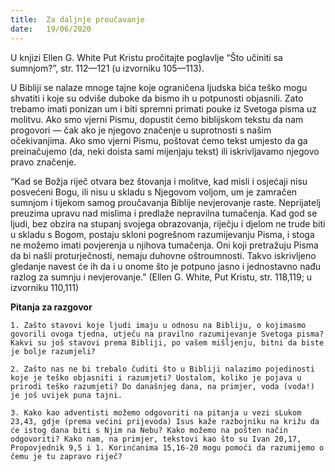 ```yaml
---
title:  Za daljnje proučavanje
date:   19/06/2020
---
```


U knjizi Ellen G. White Put Kristu pročitajte poglavlje “Što učiniti sa sumnjom?”, str. 112—121 (u izvorniku 105—113).

U Bibliji se nalaze mnoge tajne koje ograničena ljudska bića teško mogu shvatiti i koje su odviše duboke da bismo ih u potpunosti objasnili. Zato trebamo imati ponizan um i biti spremni primati pouke iz Svetoga pisma uz molitvu. Ako smo vjerni Pismu, dopustit ćemo biblijskom tekstu da nam progovori — čak ako je njegovo značenje u suprotnosti s našim očekivanjima. Ako smo vjerni Pismu, poštovat ćemo tekst umjesto da ga preinačujemo (da, neki doista sami mijenjaju tekst) ili iskrivljavamo njegovo pravo značenje.

“Kad se Božja riječ otvara bez štovanja i molitve, kad misli i osjećaji nisu posvećeni Bogu, ili nisu u skladu s Njegovom voljom, um je zamračen sumnjom i tijekom samog proučavanja Biblije nevjerovanje raste. Neprijatelj preuzima upravu nad mislima i predlaže nepravilna tumačenja. Kad god se ljudi, bez obzira na stupanj svojega obrazovanja, riječju i djelom ne trude biti u skladu s Bogom, postaju skloni pogrešnom razumijevanju Pisma, i stoga ne možemo imati povjerenja u njihova tumačenja. Oni koji pretražuju Pisma da bi našli proturječnosti, nemaju duhovne oštroumnosti. Takvo iskrivljeno gledanje navest će ih da i u onome što je potpuno jasno i jednostavno nađu razlog za sumnju i nevjerovanje.” (Ellen G. White, Put Kristu, str. 118,119; u izvorniku 110,111)

**Pitanja za razgovor**

`1.	Zašto stavovi koje ljudi imaju u odnosu na Bibliju, o kojimasmo govorili ovoga tjedna, utječu na pravilno razumijevanje Svetoga pisma? Kakvi su još stavovi prema Bibliji, po vašem mišljenju, bitni da biste je bolje razumjeli?`

`2.	Zašto nas ne bi trebalo čuditi što u Bibliji nalazimo pojedinosti koje je teško objasniti i razumjeti? Uostalom, koliko je pojava u prirodi teško razumjeti? Do današnjeg dana, na primjer, voda (voda!) je još uvijek puna tajni.`

`3.	Kako kao adventisti možemo odgovoriti na pitanja u vezi sLukom 23,43, gdje (prema većini prijevoda) Isus kaže razbojniku na križu da će istog dana biti s Njim na Nebu? Kako možemo na pošten način odgovoriti? Kako nam, na primjer, tekstovi kao što su Ivan 20,17, Propovjednik 9,5 i 1. Korinćanima 15,16-20 mogu pomoći da razumijemo o čemu je tu zapravo riječ?`
